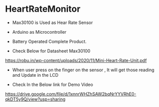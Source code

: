 # HeartRateMonitor

* Max30100 is Used as Hear Rate Sensor

* Arduino as Microcontroller

* Battery Operated Complete Product.

* Check Below for Datasheet Max30100

https://robu.in/wp-content/uploads/2020/11/Mini-Heart-Rate-Unit.pdf

* When user press on the finger on the sensor , It will get those reading and Update in the LCD 

* Check In the Below link for Demo Video 

https://drive.google.com/file/d/1xnnrWHZhSAW2bqNrYYVRhE0-qkDT5y9Q/view?usp=sharing

